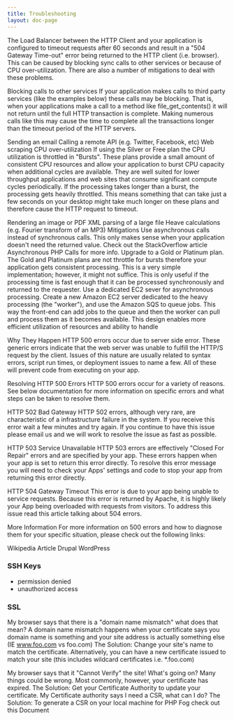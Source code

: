 ```yaml
---
title: Troubleshooting
layout: doc-page
---
```


The Load Balancer between the HTTP Client and your application is configured to timeout requests after 60 seconds and result in a "504 Gateway Time-out" error being returned to the HTTP client (i.e. browser). This can be caused by blocking sync calls to other services or because of CPU over-utilization. There are also a number of mitigations to deal with these problems.

Blocking calls to other services
If your application makes calls to third party services (like the examples below) these calls may be blocking. That is, when your applications make a call to a method like file_get_contents() it will not return until the full HTTP transaction is complete. Making numerous calls like this may cause the time to complete all the transactions longer than the timeout period of the HTTP servers.

Sending an email
Calling a remote API (e.g. Twitter, Facebook, etc)
Web scraping
CPU over-utilization
If using the Silver or Free plan the CPU utilization is throttled in "Bursts". These plans provide a small amount of consistent CPU resources and allow your application to burst CPU capacity when additional cycles are available. They are well suited for lower throughput applications and web sites that consume significant compute cycles periodically. If the processing takes longer than a burst, the processing gets heavily throttled. This means something that can take just a few seconds on your desktop might take much longer on these plans and therefore cause the HTTP request to timeout.

Rendering an image or PDF
XML parsing of a large file
Heave calculations (e.g. Fourier transform of an MP3)
Mitigations
Use asynchronous calls instead of synchronous calls. This only makes sense when your application doesn't need the returned value. Check out the StackOverflow article Asynchronous PHP Calls for more info.
Upgrade to a Gold or Platinum plan. The Gold and Platinum plans are not throttle for bursts therefore your application gets consistent processing. This is a very simple implementation; however, it might not suffice. This is only useful if the processing time is fast enough that it can be processed synchronously and returned to the requester.
Use a dedicated EC2 sever for asynchronous processing. Create a new Amazon EC2 server dedicated to the heavy processing (the "worker"), and use the Amazon SQS to queue jobs. This way the front-end can add jobs to the queue and then the worker can pull and process them as it becomes available. This design enables more efficient utilization of resources and ability to handle

Why They Happen
HTTP 500 errors occur due to server side error. These generic errors indicate that the web server was unable to fulfill the HTTP/S request by the client. Issues of this nature are usually related to syntax errors, script run times, or deployment issues to name a few. All of these will prevent code from executing on your app.

Resolving HTTP 500 Errors
HTTP 500 errors occur for a variety of reasons. See below documentation for more information on specific errors and what steps can be taken to resolve them.

HTTP 502 Bad Gateway
HTTP 502 errors, although very rare, are characteristic of a infrastructure failure in the system. If you receive this error wait a few minutes and try again. If you continue to have this issue please
email us and we will work to resolve the issue as fast as possible.

HTTP 503 Service Unavailable
HTTP 503 errors are effectively "Closed For Repair" errors and are specified by your app. These errors happen when your app is set to return this error directly. To resolve this error message you will need to check your Apps' settings and code to stop your app from returning this error directly.

HTTP 504 Gateway Timeout
This error is due to your app being unable to service requests. Because this error is returned by Apache, it is highly likely your App being overloaded with requests from visitors. To address this issue read this article talking about 504 errors.

More Information
For more information on 500 errors and how to diagnose them for your specific situation, please check out the following links:

Wikipedia Article
Drupal
WordPress


### SSH Keys

* permission denied
* unauthorized access


### SSL

My browser says that there is a "domain name mismatch" what does that mean?
A domain name mismatch happens when your certificate says you domain name is something and your site address is actually something else (IE www.foo.com vs foo.com)
The Solution: Change your site's name to match the certificate. Alternatively, you can have a new certificate issued to match your site (this includes wildcard certificates i.e. *.foo.com)

My browser says that it "Cannot Verify" the site! What's going on?
Many things could be wrong. Most commonly, however, your certificate has expired.
The Solution: Get your Certificate Authority to update your certificate.
My Certificate authority says I need a CSR, what can I do?
The Solution: To generate a CSR on your local machine for PHP Fog check out this Document
